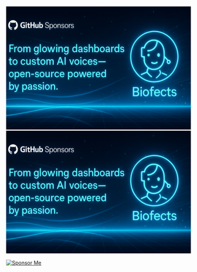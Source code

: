 ![GitHub Sponsors Banner](https://raw.githubusercontent.com/biofects/sponsors-assets/main/banner.png)
![GitHub Sponsors Banner](https://raw.githubusercontent.com/biofects/sponsors-assets/main/banner.png)

[![Sponsor Me](https://img.shields.io/badge/Sponsor%20Me-%F0%9F%92%AA-purple?style=for-the-badge)](https://github.com/sponsors/biofects?frequency=recurring&sponsor=biofects)
